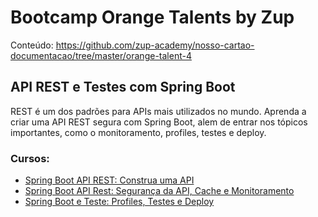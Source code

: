 # Bootcamp Orange Talents by Zup

Conteúdo: https://github.com/zup-academy/nosso-cartao-documentacao/tree/master/orange-talent-4

## API REST e Testes com Spring Boot

REST é um dos padrões para APIs mais utilizados no mundo. Aprenda a criar uma API REST segura com Spring Boot, alem de entrar nos tópicos importantes, como o monitoramento, profiles, testes e deploy.

### Cursos: 
- [Spring Boot API REST: Construa uma API](https://cursos.alura.com.br/course/spring-boot-api-rest)
- [Spring Boot API Rest: Segurança da API, Cache e Monitoramento](https://www.alura.com.br/curso-online-spring-boot-seguranca-cache-monitoramento)
- [Spring Boot e Teste: Profiles, Testes e Deploy](https://www.alura.com.br/curso-online-spring-boot-profiles-testes-deploy)
